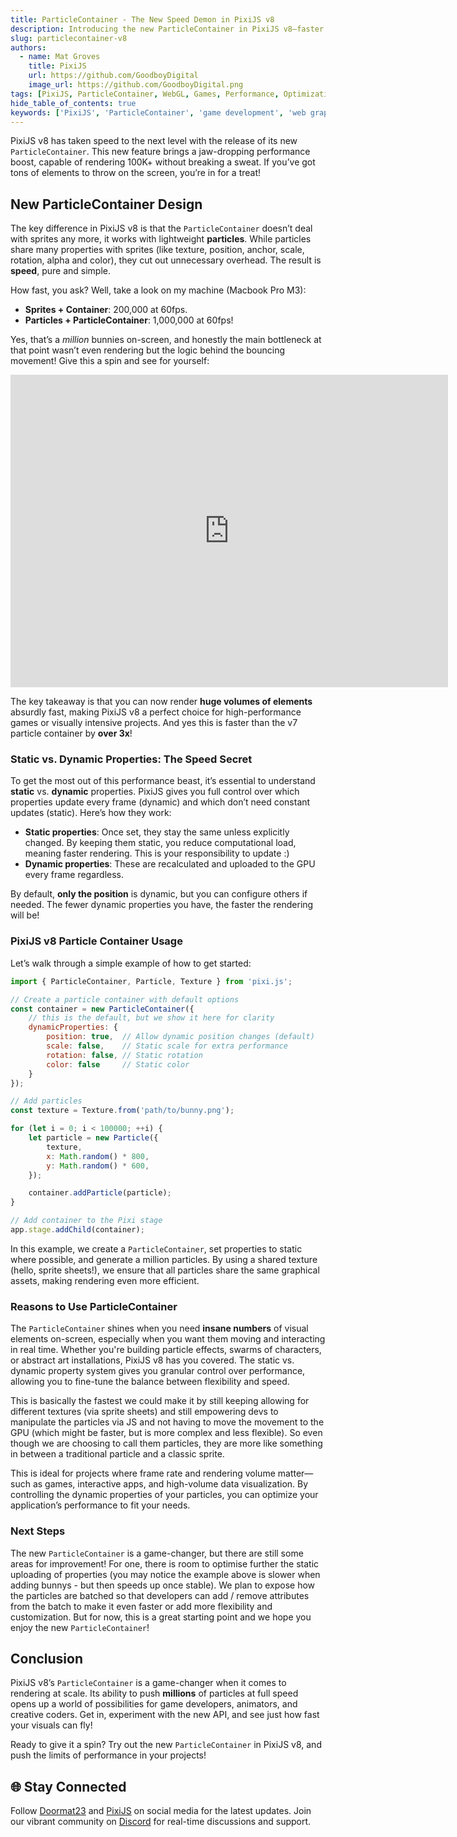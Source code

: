 ```yaml
---
title: ParticleContainer - The New Speed Demon in PixiJS v8  
description: Introducing the new ParticleContainer in PixiJS v8—faster than ever, optimized for rendering millions of particles effortlessly.  
slug: particlecontainer-v8  
authors:  
  - name: Mat Groves  
    title: PixiJS 
    url: https://github.com/GoodboyDigital  
    image_url: https://github.com/GoodboyDigital.png  
tags: [PixiJS, ParticleContainer, WebGL, Games, Performance, Optimization]  
hide_table_of_contents: true  
keywords: ['PixiJS', 'ParticleContainer', 'game development', 'web graphics', 'optimization', 'WebGL']  
---
```


PixiJS v8 has taken speed to the next level with the release of its new `ParticleContainer`. This new feature brings a jaw-dropping performance boost, capable of rendering 100K+ without breaking a sweat. If you’ve got tons of elements to throw on the screen, you’re in for a treat!

<!--truncate-->

## New ParticleContainer Design

The key difference in PixiJS v8 is that the `ParticleContainer` doesn’t deal with sprites any more, it works with lightweight **particles**. While particles share many properties with sprites (like texture, position, anchor, scale, rotation, alpha and color), they cut out unnecessary overhead. The result is **speed**, pure and simple. 

How fast, you ask? Well, take a look on my machine (Macbook Pro M3):

- **Sprites + Container**: 200,000 at 60fps.
- **Particles + ParticleContainer**: 1,000,000 at 60fps!

Yes, that’s a _million_ bunnies on-screen, and honestly the main bottleneck at that point wasn’t even rendering but the logic behind the bouncing movement! Give this a spin and see for yourself:

<iframe src="https://goodboydigital.github.io/pixi-bunnymark/dist/?asParticles=true&count=1000&renderer=webgl" width="700" height="500" frameborder="0"></iframe>

The key takeaway is that you can now render **huge volumes of elements** absurdly fast, making PixiJS v8 a perfect choice for high-performance games or visually intensive projects. And yes this is faster than the v7 particle container by **over 3x**!

### Static vs. Dynamic Properties: The Speed Secret

To get the most out of this performance beast, it’s essential to understand **static** vs. **dynamic** properties. PixiJS gives you full control over which properties update every frame (dynamic) and which don’t need constant updates (static). Here’s how they work:

- **Static properties**: Once set, they stay the same unless explicitly changed. By keeping them static, you reduce computational load, meaning faster rendering. This is your responsibility to update :)
- **Dynamic properties**: These are recalculated and uploaded to the GPU every frame regardless.

By default, **only the position** is dynamic, but you can configure others if needed. The fewer dynamic properties you have, the faster the rendering will be!

### PixiJS v8 Particle Container Usage

Let’s walk through a simple example of how to get started:

```javascript
import { ParticleContainer, Particle, Texture } from 'pixi.js';

// Create a particle container with default options
const container = new ParticleContainer({
    // this is the default, but we show it here for clarity
    dynamicProperties: {
        position: true,  // Allow dynamic position changes (default)
        scale: false,    // Static scale for extra performance
        rotation: false, // Static rotation
        color: false     // Static color
    }
});

// Add particles
const texture = Texture.from('path/to/bunny.png');

for (let i = 0; i < 100000; ++i) {
    let particle = new Particle({
        texture,
        x: Math.random() * 800,
        y: Math.random() * 600,
    });

    container.addParticle(particle);
}

// Add container to the Pixi stage
app.stage.addChild(container);
```

In this example, we create a `ParticleContainer`, set properties to static where possible, and generate a million particles. By using a shared texture (hello, sprite sheets!), we ensure that all particles share the same graphical assets, making rendering even more efficient.

### Reasons to Use ParticleContainer

The `ParticleContainer` shines when you need **insane numbers** of visual elements on-screen, especially when you want them moving and interacting in real time. Whether you're building particle effects, swarms of characters, or abstract art installations, PixiJS v8 has you covered. The static vs. dynamic property system gives you granular control over performance, allowing you to fine-tune the balance between flexibility and speed.

This is basically the fastest we could make it by still keeping allowing for different textures (via sprite sheets) and still empowering devs to manipulate the particles via JS and not having to move the movement to the GPU (which might be faster, but is more complex and less flexible). So even though we are choosing to call them particles, they are more like something in between a traditional particle and a classic sprite.

This is ideal for projects where frame rate and rendering volume matter—such as games, interactive apps, and high-volume data visualization. By controlling the dynamic properties of your particles, you can optimize your application’s performance to fit your needs.

### Next Steps

The new `ParticleContainer` is a game-changer, but there are still some areas for improvement! For one, there is room to optimise further the static uploading of properties (you may notice the example above is slower when adding bunnys - but then speeds up once stable). We plan to expose how the particles are batched so that developers can add / remove attributes from the batch to make it even faster or add more flexibility and customization. But for now, this is a great starting point and we hope you enjoy the new `ParticleContainer`!

## Conclusion

PixiJS v8’s `ParticleContainer` is a game-changer when it comes to rendering at scale. Its ability to push **millions** of particles at full speed opens up a world of possibilities for game developers, animators, and creative coders. Get in, experiment with the new API, and see just how fast your visuals can fly!

Ready to give it a spin? Try out the new `ParticleContainer` in PixiJS v8, and push the limits of performance in your projects!


## 🌐 Stay Connected

Follow [Doormat23](https://twitter.com/Doormat23) and [PixiJS](https://twitter.com/PixiJS) on social media for the latest updates. Join our vibrant community on [Discord](https://discord.gg/nrnDP9wtyX) for real-time discussions and support.
